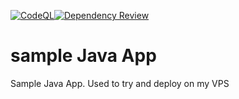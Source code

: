 [![CodeQL](https://github.com/SylvainJanet/sampleJavaApp/actions/workflows/code-QL.yml/badge.svg)](https://github.com/SylvainJanet/sampleJavaApp/actions/workflows/code-QL.yml)[![Dependency Review](https://github.com/SylvainJanet/sampleJavaApp/actions/workflows/dependency-review.yml/badge.svg)](https://github.com/SylvainJanet/sampleJavaApp/actions/workflows/dependency-review.yml)

# sample Java App
Sample Java App. Used to try and deploy on my VPS
